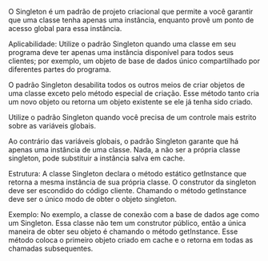 O Singleton é um padrão de projeto criacional que permite a você garantir que uma classe tenha apenas uma instância, enquanto provê um ponto de acesso global para essa instância. 

Aplicabilidade:
Utilize o padrão Singleton quando uma classe em seu programa deve ter apenas uma instância disponível para todos seus clientes; por exemplo, um objeto de base de dados único compartilhado por diferentes partes do programa.

O padrão Singleton desabilita todos os outros meios de criar objetos de uma classe exceto pelo método especial de criação. Esse método tanto cria um novo objeto ou retorna um objeto existente se ele já tenha sido criado.

Utilize o padrão Singleton quando você precisa de um controle mais estrito sobre as variáveis globais.

Ao contrário das variáveis globais, o padrão Singleton garante que há apenas uma instância de uma classe. Nada, a não ser a própria classe singleton, pode substituir a instância salva em cache.

Estrutura:
 A classe Singleton declara o método estático getInstance que retorna a mesma instância de sua própria classe.
 O construtor da singleton deve ser escondido do código cliente. Chamando o método getInstance deve ser o único modo de obter o objeto singleton.

Exemplo:
No exemplo, a classe de conexão com a base de dados age como um Singleton. Essa classe não tem um construtor público, então a única maneira de obter seu objeto é chamando o método getInstance. Esse método coloca o primeiro objeto criado em cache e o retorna em todas as chamadas subsequentes.
